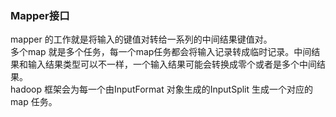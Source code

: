 ### Mapper接口
mapper 的工作就是将输入的键值对转给一系列的中间结果键值对。  
多个map 就是多个任务，每一个map任务都会将输入记录转成临时记录。中间结果和输入结果类型可以不一样，一个输入结果可能会转换成零个或者是多个中间结果。  
hadoop 框架会为每一个由InputFormat 对象生成的InputSplit  生成一个对应的map 任务。  
